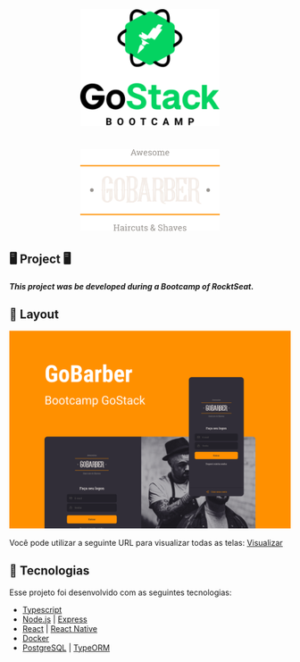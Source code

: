 <div align="center">
    <img alt="GoBarber" title="#delicinha" src=".github/gostack.png" width="250px" />
</div>
<h1 align="center">
    <img alt="GoBarber" title="#delicinha" src=".github/gobarber.png" width="250px" />
    
<br>

## 🖥️ Project 🖥️
<h5>This project was be developed during a Bootcamp of RocktSeat.
    


## 🎨 Layout

<p align="center">
    <img alt="GoBarber" title="#GoBarber" src=".github/capa.png" width="720px" />
</p>

Você pode utilizar a seguinte URL para visualizar todas as telas: [Visualizar](https://www.figma.com/file/BXCihtXXh9p37lGsENV614/GoBarber?node-id=34%3A1180)

## :rocket: Tecnologias

Esse projeto foi desenvolvido com as seguintes tecnologias:

- [Typescript](https://www.typescriptlang.org/)
- [Node.js](https://nodejs.org/en/) | [Express](https://expressjs.com/pt-br/)
- [React](https://reactjs.org/) | [React Native](https://reactnative.dev/)
- [Docker](https://www.docker.com/)
- [PostgreSQL](https://www.postgresql.org/) | [TypeORM](https://typeorm.io/)





